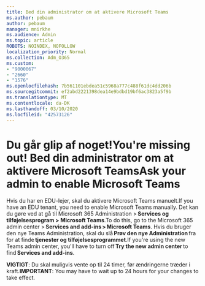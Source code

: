 ```yaml
---
title: Bed din administrator om at aktivere Microsoft Teams
ms.author: pebaum
author: pebaum
manager: mnirkhe
ms.audience: Admin
ms.topic: article
ROBOTS: NOINDEX, NOFOLLOW
localization_priority: Normal
ms.collection: Adm_O365
ms.custom:
- "9000067"
- "2660"
- "1576"
ms.openlocfilehash: 7b561101ebdea51c5968a777c488f61dc4dd206b
ms.sourcegitcommit: ef2abd2221398dea14e9bdbd19bf6ac3823a5f9b
ms.translationtype: MT
ms.contentlocale: da-DK
ms.lasthandoff: 03/10/2020
ms.locfileid: "42573126"
---
```

# <a name="youre-missing-out-ask-your-admin-to-enable-microsoft-teams"></a><span data-ttu-id="44ab6-102">Du går glip af noget!</span><span class="sxs-lookup"><span data-stu-id="44ab6-102">You're missing out!</span></span> <span data-ttu-id="44ab6-103">Bed din administrator om at aktivere Microsoft Teams</span><span class="sxs-lookup"><span data-stu-id="44ab6-103">Ask your admin to enable Microsoft Teams</span></span>

<span data-ttu-id="44ab6-104">Hvis du har en EDU-lejer, skal du aktivere Microsoft Teams manuelt.</span><span class="sxs-lookup"><span data-stu-id="44ab6-104">If you have an EDU tenant, you need to enable Microsoft Teams manually.</span></span> <span data-ttu-id="44ab6-105">Det kan du gøre ved at gå til Microsoft 365 Administration > **Services og tilføjelsesprogram > Microsoft Teams**.</span><span class="sxs-lookup"><span data-stu-id="44ab6-105">To do this, go to the Microsoft 365 admin center > **Services and add-ins > Microsoft Teams**.</span></span> <span data-ttu-id="44ab6-106">Hvis du bruger den nye Teams Administration, skal du slå **Prøv den nye Administration** fra for at finde **tjenester og tilføjelsesprogrammet**.</span><span class="sxs-lookup"><span data-stu-id="44ab6-106">If you're using the new Teams admin center, you'll have to turn off **Try the new admin center** to find **Services and add-ins**.</span></span> 

<span data-ttu-id="44ab6-107">**VIGTIGT**: Du skal muligvis vente op til 24 timer, før ændringerne træder i kraft.</span><span class="sxs-lookup"><span data-stu-id="44ab6-107">**IMPORTANT**: You may have to wait up to 24 hours for your changes to take effect.</span></span>